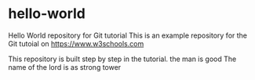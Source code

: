 # hello-world
Hello World repository for Git tutorial
This is an example repository for the Git tutoial on https://www.w3schools.com

This repository is built step by step in the tutorial.
the man is good
The name of the lord is as strong tower
